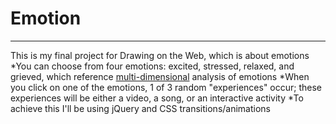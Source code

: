 # Emotion
----

This is my final project for Drawing on the Web, which is about emotions
*You can choose from four emotions: excited, stressed, relaxed, and grieved, which reference [multi-dimensional](https://en.wikipedia.org/wiki/Emotion) analysis of emotions
*When you click on one of the emotions, 1 of 3 random "experiences" occur; these experiences will be either a video, a song, or an interactive activity
*To achieve this I'll be using jQuery and CSS transitions/animations

